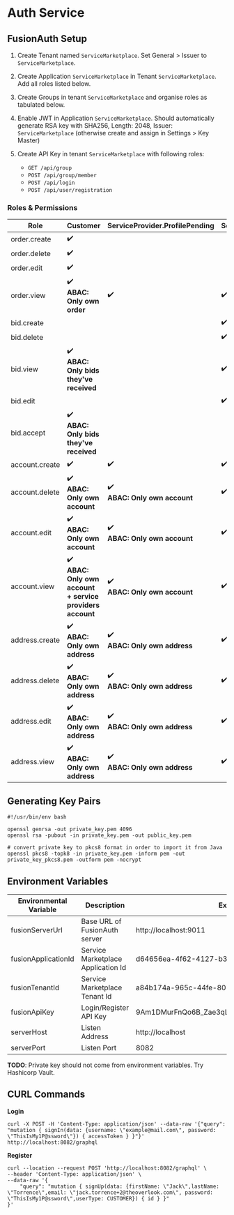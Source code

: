 # Auth Service

## FusionAuth Setup

1. Create Tenant named `ServiceMarketplace`. Set General > Issuer to `ServiceMarketplace`.
1. Create Application `ServiceMarketplace` in Tenant `ServiceMarketplace`. Add all roles listed below.
1. Create Groups in tenant `ServiceMarketplace` and organise roles as tabulated below.
1. Enable JWT in Application `ServiceMarketplace`. Should automatically generate RSA key with SHA256, Length: 2048, Issuer: `ServiceMarketplace` (otherwise create and assign in Settings > Key Master)
1. Create API Key in tenant `ServiceMarketplace` with following roles:

    - `GET /api/group`
    - `POST /api/group/member`
    - `POST /api/login`
    - `POST /api/user/registration`

### Roles & Permissions

| Role           | Customer                                                                          | ServiceProvider.ProfilePending                        | ServiceProvider    | Admin              |
|----------------|-----------------------------------------------------------------------------------|-------------------------------------------------------|--------------------|--------------------|
| order.create   | :heavy_check_mark:                                                                |                                                       |                    | :heavy_check_mark: |
| order.delete   | :heavy_check_mark:                                                                |                                                       |                    | :heavy_check_mark: |
| order.edit     | :heavy_check_mark:                                                                |                                                       |                    | :heavy_check_mark: |
| order.view     | :heavy_check_mark:<br/> **ABAC: Only own order**                                  | :heavy_check_mark:                                    | :heavy_check_mark: | :heavy_check_mark: |
| bid.create     |                                                                                   |                                                       | :heavy_check_mark: | :heavy_check_mark: |
| bid.delete     |                                                                                   |                                                       | :heavy_check_mark: | :heavy_check_mark: |
| bid.view       | :heavy_check_mark: <br/> **ABAC: Only bids they've received**                     |                                                       | :heavy_check_mark: | :heavy_check_mark: |
| bid.edit       |                                                                                   |                                                       | :heavy_check_mark: | :heavy_check_mark: |
| bid.accept     | :heavy_check_mark: <br/> **ABAC: Only bids they've received**                     |                                                       |                    | :heavy_check_mark: |
| account.create | :heavy_check_mark:                                                                | :heavy_check_mark:                                    | :heavy_check_mark: | :heavy_check_mark: |
| account.delete | :heavy_check_mark: <br/>   **ABAC: Only own account**                             | :heavy_check_mark: <br/>  **ABAC: Only own account**  | :heavy_check_mark: | :heavy_check_mark: |
| account.edit   | :heavy_check_mark: <br/>   **ABAC: Only own account**                             | :heavy_check_mark: <br/>  **ABAC: Only own account**  | :heavy_check_mark: | :heavy_check_mark: |
| account.view   | :heavy_check_mark: <br/>   **ABAC: Only own account + service providers account** | :heavy_check_mark: <br/>  **ABAC: Only own account**  | :heavy_check_mark: | :heavy_check_mark: |
| address.create | :heavy_check_mark:<br/>   **ABAC: Only own address**                              | :heavy_check_mark: <br/>  **ABAC: Only own address**  | :heavy_check_mark: | :heavy_check_mark: |
| address.delete | :heavy_check_mark:<br/>   **ABAC: Only own address**                              | :heavy_check_mark: <br/>  **ABAC: Only own address**  | :heavy_check_mark: | :heavy_check_mark: |
| address.edit   | :heavy_check_mark: <br/>   **ABAC: Only own address**                             | :heavy_check_mark: <br/>  **ABAC: Only own address**  | :heavy_check_mark: | :heavy_check_mark: |
| address.view   | :heavy_check_mark: <br/>   **ABAC: Only own address**                             | :heavy_check_mark: <br/>   **ABAC: Only own address** | :heavy_check_mark: | :heavy_check_mark: |

## Generating Key Pairs

```shell script
#!/usr/bin/env bash

openssl genrsa -out private_key.pem 4096
openssl rsa -pubout -in private_key.pem -out public_key.pem

# convert private key to pkcs8 format in order to import it from Java
openssl pkcs8 -topk8 -in private_key.pem -inform pem -out private_key_pkcs8.pem -outform pem -nocrypt
```

## Environment Variables

| Environmental Variable | Description                 | Example                                     | required |
|------------------------|-----------------------------|---------------------------------------------|----------|
| fusionServerUrl        | Base URL of FusionAuth server | http://localhost:9011                     | true     |
| fusionApplicationId          | Service Marketplace Application Id | d64656ea-4f62-4127-b312-91afeeca96f9                          | true     |
| fusionTenantId        | Service Marketplace Tenant Id             | a84b174a-965c-44fe-807d-623efc3bff9c                                   | true     |
| fusionApiKey    | Login/Register API Key         | 9Am1DMurFnQo6B_Zae3qLdSqd2mOk7w4APyPoCTnLHw        | true     |
| serverHost             | Listen Address              | http://localhost                            | true     |
| serverPort             | Listen Port                 | 8082                                        | true     |

**TODO**: Private key should not come from environment variables. Try Hashicorp Vault.

## CURL Commands

**Login**
```shell script
curl -X POST -H 'Content-Type: application/json' --data-raw '{"query": "mutation { signIn(data: {username: \"example@mail.com\", password: \"ThisIsMy1P@ssword\"}) { accessToken } }"}' http://localhost:8082/graphql
```

**Register**
```shell script
curl --location --request POST 'http://localhost:8082/graphql' \
--header 'Content-Type: application/json' \
--data-raw '{
	"query": "mutation { signUp(data: {firstName: \"Jack\",lastName: \"Torrence\",email: \"jack.torrence+2@theoverlook.com\", password: \"ThisIsMy1P@ssword\",userType: CUSTOMER}) { id } }"
}'
```